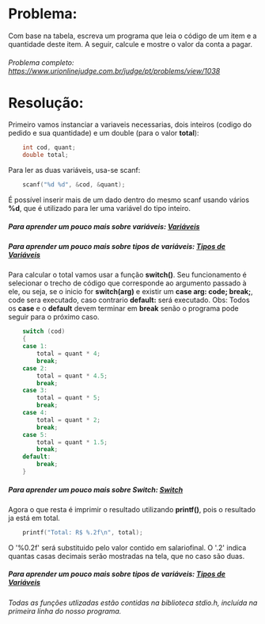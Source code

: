 # Problema:

Com base na tabela, escreva um programa que leia o código de um item e a quantidade deste item. A seguir, calcule e mostre o valor da conta a pagar.

###### Problema completo: https://www.urionlinejudge.com.br/judge/pt/problems/view/1038

# Resolução:

Primeiro vamos instanciar a variaveis necessarias, dois inteiros (codigo do pedido e sua quantidade) e um double (para o valor **total**):

```c
    int cod, quant;
	double total;
```

Para ler as duas variáveis, usa-se scanf:

```c
    scanf("%d %d", &cod, &quant);
```
É possível inserir mais de um dado dentro do mesmo scanf usando vários **%d**, que é utilizado para ler uma variável do tipo inteiro.

##### Para aprender um pouco mais sobre variáveis: [Variáveis](http://linguagemc.com.br/variaveis-em-linguagem-c/)

##### Para aprender um pouco mais sobre tipos de variáveis: [Tipos de Variáveis](http://linguagemc.com.br/tipos-de-dados-em-c/)

Para calcular o total vamos usar a função **switch()**. Seu funcionamento é selecionar o trecho de código que corresponde ao argumento passado à ele, ou seja, se o inicio for **switch(arg)** e existir um **case arg: code; break;**, code sera executado, caso contrario **default:** será executado.
Obs: Todos os **case** e o **default** devem terminar em **break** senão o programa pode seguir para o próximo caso.

```c
    switch (cod)
	{
	case 1:
		total = quant * 4;
		break;
	case 2:
		total = quant * 4.5;
		break;
	case 3:
		total = quant * 5;
		break;
	case 4:
		total = quant * 2;
		break;
	case 5:
		total = quant * 1.5;
		break;
	default:
		break;
	}
```
##### Para aprender um pouco mais sobre Switch: [Switch](http://linguagemc.com.br/o-comando-switch-case-em-c/)

Agora o que resta é imprimir o resultado utilizando **printf()**, pois o resultado ja está em total.

```c
    printf("Total: R$ %.2f\n", total);      
```

O '%0.2f' será substituido pelo valor contido em salariofinal. O '.2' indica quantas casas decimais serão mostradas na tela, que no caso são duas.

##### Para aprender um pouco mais sobre tipos de variáveis: [Tipos de Variáveis](http://linguagemc.com.br/tipos-de-dados-em-c/)

###### Todas as funções utlizadas estão contidas na biblioteca stdio.h, incluída na primeira linha do nosso programa.